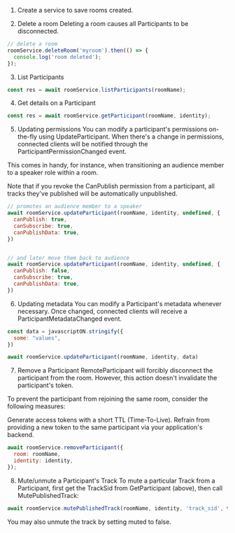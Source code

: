 1. Create a service to save rooms created.

2. Delete a room
Deleting a room causes all Participants to be disconnected.


```javascript
// delete a room
roomService.deleteRoom('myroom').then(() => {
  console.log('room deleted');
});
```

3. List Participants

```javascript
const res = await roomService.listParticipants(roomName);
```

4. Get details on a Participant

```javascript
const res = await roomService.getParticipant(roomName, identity);
```

5. Updating permissions
You can modify a participant's permissions on-the-fly using UpdateParticipant. When there's a change in permissions, connected clients will be notified through the ParticipantPermissionChanged event.

This comes in handy, for instance, when transitioning an audience member to a speaker role within a room.

Note that if you revoke the CanPublish permission from a participant, all tracks they've published will be automatically unpublished.


```javascript
// promotes an audience member to a speaker
await roomService.updateParticipant(roomName, identity, undefined, {
  canPublish: true,
  canSubscribe: true,
  canPublishData: true,
})


// and later move them back to audience
await roomService.updateParticipant(roomName, identity, undefined, {
  canPublish: false,
  canSubscribe: true,
  canPublishData: true,
})
```

6. Updating metadata
You can modify a Participant's metadata whenever necessary. Once changed, connected clients will receive a ParticipantMetadataChanged event.


```javascript
const data = javascriptON.stringify({
  some: "values",
})

await roomService.updateParticipant(roomName, identity, data)
```

7. Remove a Participant
RemoteParticipant will forcibly disconnect the participant from the room. However, this action doesn't invalidate the participant's token.

To prevent the participant from rejoining the same room, consider the following measures:

Generate access tokens with a short TTL (Time-To-Live).
Refrain from providing a new token to the same participant via your application's backend.

```javascript
await roomService.removeParticipant({
  room: roomName,
  identity: identity,
});
```

8. Mute/unmute a Participant's Track
To mute a particular Track from a Participant, first get the TrackSid from GetParticipant (above), then call MutePublishedTrack:


```javascript
await roomService.mutePublishedTrack(roomName, identity, 'track_sid', true);
```

You may also unmute the track by setting muted to false.



